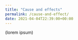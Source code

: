```yaml
---
title: "Cause and effects"
permalink: /cause-and-effect/
date: 2021-04-04T22:39:00+00:00
---
```


(lorem ipsum)